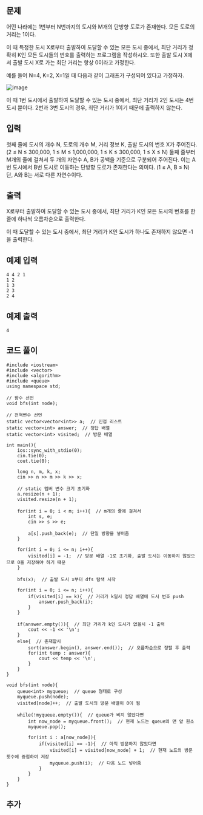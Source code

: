 ## 문제 
어떤 나라에는 1번부터 N번까지의 도시와 M개의 단방향 도로가 존재한다. 모든 도로의 거리는 1이다.

이 때 특정한 도시 X로부터 출발하여 도달할 수 있는 모든 도시 중에서, 최단 거리가 정확히 K인 모든 도시들의 번호를 출력하는 프로그램을 작성하시오. 또한 출발 도시 X에서 출발 도시 X로 가는 최단 거리는 항상 0이라고 가정한다.

예를 들어 N=4, K=2, X=1일 때 다음과 같이 그래프가 구성되어 있다고 가정하자.

![image](https://github.com/khw274/Coding-Test/assets/125671828/9b3cda64-4a69-4f15-8177-3e8766e5f774)

이 때 1번 도시에서 출발하여 도달할 수 있는 도시 중에서, 최단 거리가 2인 도시는 4번 도시 뿐이다.  2번과 3번 도시의 경우, 최단 거리가 1이기 때문에 출력하지 않는다.
## 입력
첫째 줄에 도시의 개수 N, 도로의 개수 M, 거리 정보 K, 출발 도시의 번호 X가 주어진다. (2 ≤ N ≤ 300,000, 1 ≤ M ≤ 1,000,000, 1 ≤ K ≤ 300,000, 1 ≤ X ≤ N) 둘째 줄부터 M개의 줄에 걸쳐서 두 개의 자연수 A, B가 공백을 기준으로 구분되어 주어진다. 이는 A번 도시에서 B번 도시로 이동하는 단방향 도로가 존재한다는 의미다. (1 ≤ A, B ≤ N) 단, A와 B는 서로 다른 자연수이다.
## 출력
X로부터 출발하여 도달할 수 있는 도시 중에서, 최단 거리가 K인 모든 도시의 번호를 한 줄에 하나씩 오름차순으로 출력한다.

이 때 도달할 수 있는 도시 중에서, 최단 거리가 K인 도시가 하나도 존재하지 않으면 -1을 출력한다.
## 예제 입력 
```
4 4 2 1
1 2
1 3
2 3
2 4
```

## 예제 출력  
```
4
```
## 코드 풀이
```
#include <iostream>
#include <vector>
#include <algorithm>
#include <queue>
using namespace std;

// 함수 선언
void bfs(int node);

// 전역변수 선언
static vector<vector<int>> a;  // 인접 리스트
static vector<int> answer;  // 정답 배열
static vector<int> visited;  // 방문 배열

int main(){
    ios::sync_with_stdio(0);
    cin.tie(0);
    cout.tie(0);
    
    long n, m, k, x;
    cin >> n >> m >> k >> x;
    
    // static 멤버 변수 크기 초기화
    a.resize(n + 1);
    visited.resize(n + 1);
    
    for(int i = 0; i < m; i++){  // m개의 줄에 걸쳐서 
        int s, e;
        cin >> s >> e;
        
        a[s].push_back(e);  // 단일 방향을 넣어줌
    }
    
    for(int i = 0; i <= n; i++){
        visited[i] = -1;  // 방문 배열 -1로 초기화, 출발 도시는 이동하지 않았으므로 0을 저장해야 하기 때문
    }
    
    bfs(x);  // 출발 도시 x부터 dfs 탐색 시작
    
    for(int i = 0; i <= n; i++){
        if(visited[i] == k){  // 거리가 k일시 정답 배열에 도시 번호 push
            answer.push_back(i);  
        }
    }
    
    if(answer.empty()){  // 최단 거리가 k인 도시가 없을시 -1 출력
        cout << -1 << '\n';
    }
    else{  // 존재할시
        sort(answer.begin(), answer.end());  // 오름차순으로 정렬 후 출력
        for(int temp : answer){
            cout << temp << '\n';
        }
    }
}

void bfs(int node){
    queue<int> myqueue;  // queue 형태로 구성
    myqueue.push(node);  
    visited[node]++;  // 출발 도시의 방문 배열이 0이 됨
    
    while(!myqueue.empty()){  // queue가 비지 않았다면
        int now_node = myqueue.front();  // 현재 노드는 queue의 맨 앞 원소
        myqueue.pop();
        
        for(int i : a[now_node]){
            if(visited[i] == -1){  // 아직 방문하지 않았다면
                visited[i] = visited[now_node] + 1;  // 현재 노드의 방문 횟수에 중첩하여 저장
                myqueue.push(i);  // 다음 노드 넣어줌
            }
        }
    }
}
```
## 추가
